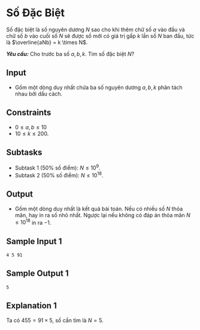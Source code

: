 # Số Đặc Biệt

Số đặc biệt là số nguyên dương $N$ sao cho khi thêm chữ số $a$ vào đầu và chữ số $b$ vào cuối số $N$ sẽ được số mới có giá trị gấp $k$ lần số $N$ ban đầu, tức là $\overline{aNb} = k \times N$.

***Yêu cầu:*** Cho trước ba số $a,b,k$. Tìm số đặc biệt $N?$

## Input

- Gồm một dòng duy nhất chứa ba số nguyên dương $a,b,k$ phân tách nhau bởi dấu cách.

## Constraints

- $0 \le a,b \le 10$
- $10 \le k \le 200$.

## Subtasks

- Subtask $1$ ($50\%$ số điểm): $N \le 10^9$.
- Subtask $2$ ($50\%$ số điểm): $N \le 10^{18}$.

## Output

- Gồm một dòng duy nhất là kết quả bài toán. Nếu có nhiều số $N$ thỏa mãn, hay in ra số nhỏ nhất. Ngược lại nếu không có đáp án thỏa mãn $N \le 10^{18}$ in ra $-1$.

## Sample Input 1

```
4 5 91
```

## Sample Output 1

```
5
```

## Explanation 1

Ta có $455 = 91 \times 5$, số cần tìm là $N = 5$.